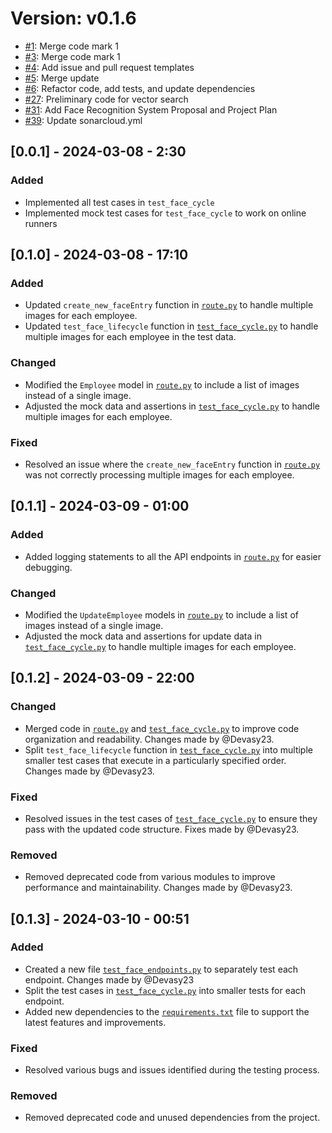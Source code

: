 # Version: v0.1.6

* [#1](https://github.com/Devasy23/FaceRec/pull/1): Merge code mark 1
* [#3](https://github.com/Devasy23/FaceRec/pull/3): Merge code mark 1
* [#4](https://github.com/Devasy23/FaceRec/pull/4): Add issue and pull request templates
* [#5](https://github.com/Devasy23/FaceRec/pull/5): Merge update
* [#6](https://github.com/Devasy23/FaceRec/pull/6): Refactor code, add tests, and update dependencies
* [#27](https://github.com/Devasy23/FaceRec/pull/27): Preliminary code for vector search
* [#31](https://github.com/Devasy23/FaceRec/pull/31): Add Face Recognition System Proposal and Project Plan
* [#39](https://github.com/Devasy23/FaceRec/pull/39): Update sonarcloud.yml


## [0.0.1] - 2024-03-08 - 2:30

### Added
- Implemented all test cases in `test_face_cycle`
- Implemented mock test cases for `test_face_cycle` to work on online runners

## [0.1.0] - 2024-03-08 - 17:10

### Added
- Updated `create_new_faceEntry` function in [`route.py`](route/route.py) to handle multiple images for each employee.
- Updated `test_face_lifecycle` function in [`test_face_cycle.py`](testing/test_face_cycle.py) to handle multiple images for each employee in the test data.

### Changed
- Modified the `Employee` model in [`route.py`](route/route.py) to include a list of images instead of a single image.
- Adjusted the mock data and assertions in [`test_face_cycle.py`](testing/test_face_cycle.py) to handle multiple images for each employee.

### Fixed
- Resolved an issue where the `create_new_faceEntry` function in [`route.py`](route/route.py) was not correctly processing multiple images for each employee.

## [0.1.1] - 2024-03-09 - 01:00

### Added
- Added logging statements to all the API endpoints in [`route.py`](route/route.py) for easier debugging.

### Changed
- Modified the `UpdateEmployee` models in [`route.py`](route/route.py) to include a list of images instead of a single image.
- Adjusted the mock data and assertions for update data in [`test_face_cycle.py`](testing/test_face_cycle.py) to handle multiple images for each employee.

## [0.1.2] - 2024-03-09 - 22:00

### Changed
- Merged code in [`route.py`](route/route.py) and [`test_face_cycle.py`](testing/test_face_cycle.py) to improve code organization and readability. Changes made by @Devasy23.
- Split `test_face_lifecycle` function in [`test_face_cycle.py`](testing/test_face_cycle.py) into multiple smaller test cases that execute in a particularly specified order. Changes made by @Devasy23.

### Fixed
- Resolved issues in the test cases of [`test_face_cycle.py`](testing/test_face_cycle.py) to ensure they pass with the updated code structure. Fixes made by @Devasy23.

### Removed
- Removed deprecated code from various modules to improve performance and maintainability. Changes made by @Devasy23.

## [0.1.3] - 2024-03-10 - 00:51

### Added
- Created a new file [`test_face_endpoints.py`](testing/test_face_endpoints.py) to separately test each endpoint. Changes made by @Devasy23
- Split the test cases in [`test_face_cycle.py`](testing/test_face_cycle.py) into smaller tests for each endpoint.
- Added new dependencies to the [`requirements.txt`](requirements.txt) file to support the latest features and improvements.

### Fixed
- Resolved various bugs and issues identified during the testing process.

### Removed
- Removed deprecated code and unused dependencies from the project.